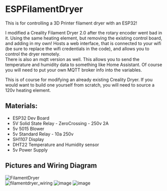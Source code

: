 # ESPFilamentDryer

This is for controlling a 3D Printer filament dryer with an ESP32!

I modified a Creality Filament Dryer 2.0 after the rotary encoder went bad in it. Using the same heating element, but removing the existing control board, and adding in my own!
Hosts a web interface, that is connected to your wifi (be sure to replace the wifi credentials in the code), and allows you to control the dryer remotely.  
There is also an mqtt version as well. This allows you to send the temperature and humidity data to something like Home Assistant. Of course you will need to put your own MQTT broker info into the variables.  

This is of course for modifying an already existing Creality Dryer. If you would want to build one yourself from scratch, you will need to source a 120v heating element. 

## Materials:

- ESP32 Dev Board
- 5V Solid State Relay - ZeroCrossing - 250v 2A  
- 5v 5015 Blower
- 5v Standard Relay - 10a 250v
- SH1107 Display
- DHT22 Temperature and Humidity sensor
- 5v Power Supply

## Pictures and Wiring Diagram
![FilamentDryer](https://github.com/user-attachments/assets/97a9a222-02ea-4390-a8a3-ec0388e8eb22)  
![filamentdryer_wiring](https://github.com/user-attachments/assets/dd70efe3-6284-42fd-ba7d-9f101eceab8c)
![image](https://github.com/user-attachments/assets/74e0142c-d565-47c6-bbcb-b6cd182dd120)
![image](https://github.com/user-attachments/assets/0f61dce7-34c8-4902-b9fe-3298bc33c7d3)

